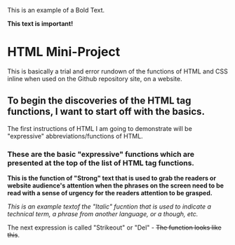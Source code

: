 <!DOCTYPE html>
<html lang=en>
<head>
<link rel="stylesheet" href="mystyle.css">
</head>
<body>
<p><bold>This is an example of a Bold Text.</bold></p>
<p><strong>This text is important!</strong></p>


<h1>HTML Mini-Project</h1>
<p>This is basically a trial and error rundown of the functions of HTML and CSS inline when used on the Github repository site, on a website.</p>

<h2>To begin the discoveries of the HTML tag functions, I want to start off with the basics.</h2>
<p>The first instructions of HTML I am going to demonstrate will be "expressive" abbreviations/functions of HTML.</p>

<h3>These are the basic "expressive" functions which are presented at the top of the list of HTML tag functions.</h3>

<p><strong>This is the function of "Strong" text that is used to grab the readers or website audience's attention when the phrases on the screen need to be read with a sense of urgency for the readers attention to be grasped.</strong></p>

<p><i>This is an example textof the "Italic" fucntion that is used to indicate a technical term, a phrase from another language, or a though, etc.</i></p>

<p>The next expression is called "Strikeout" or "Del" - <del>The function looks like this</del>.</p>
